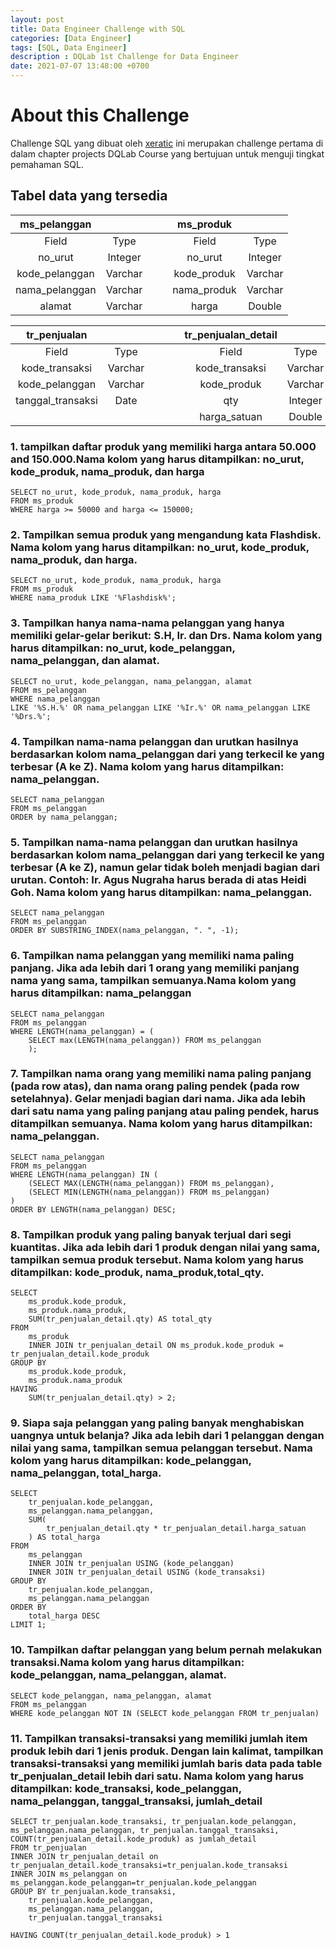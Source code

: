 ```yaml
---
layout: post
title: Data Engineer Challenge with SQL
categories: [Data Engineer]
tags: [SQL, Data Engineer]
description : DQLab 1st Challenge for Data Engineer
date: 2021-07-07 13:48:00 +0700
---
```



# About this Challenge  
Challenge SQL yang dibuat oleh [xeratic](https://www.phi-integration.com/) ini merupakan challenge pertama di dalam chapter projects DQLab Course yang bertujuan untuk menguji tingkat pemahaman SQL.

## Tabel data yang tersedia
|  ms_pelanggan  |         |   |   |  ms_produk  |         |
|:--------------:|:-------:|:-:|:-:|:-----------:|:-------:|
|      Field     |   Type  |   |   |    Field    |   Type  |
| no_urut        | Integer |   |   | no_urut     | Integer |
| kode_pelanggan | Varchar |   |   | kode_produk | Varchar |
| nama_pelanggan | Varchar |   |   | nama_produk | Varchar |
| alamat         | Varchar |   |   | harga       | Double  |



|    tr_penjualan   |         |   |   |   | tr_penjualan_detail |         |
|:-----------------:|:-------:|:-:|:-:|---|:-------------------:|:-------:|
| Field             | Type    |   |   |   |        Field        |   Type  |
| kode_transaksi    | Varchar |   |   |   | kode_transaksi      | Varchar |
| kode_pelanggan    | Varchar |   |   |   | kode_produk         | Varchar |
| tanggal_transaksi | Date    |   |   |   | qty                 | Integer |
|                   |         |   |   |   | harga_satuan        | Double  |

### 1. tampilkan daftar produk yang memiliki harga antara 50.000 and 150.000.Nama kolom yang harus ditampilkan: no_urut, kode_produk, nama_produk, dan harga  
```
SELECT no_urut, kode_produk, nama_produk, harga 
FROM ms_produk
WHERE harga >= 50000 and harga <= 150000;
```
### 2. Tampilkan semua produk yang mengandung kata Flashdisk. Nama kolom yang harus ditampilkan: no_urut, kode_produk, nama_produk, dan harga.

```
SELECT no_urut, kode_produk, nama_produk, harga 
FROM ms_produk 
WHERE nama_produk LIKE '%Flashdisk%';
```
### 3. Tampilkan hanya nama-nama pelanggan yang hanya memiliki gelar-gelar berikut: S.H, Ir. dan Drs. Nama kolom yang harus ditampilkan: no_urut, kode_pelanggan, nama_pelanggan, dan alamat.  
```
SELECT no_urut, kode_pelanggan, nama_pelanggan, alamat 
FROM ms_pelanggan 
WHERE nama_pelanggan 
LIKE '%S.H.%' OR nama_pelanggan LIKE '%Ir.%' OR nama_pelanggan LIKE '%Drs.%';
```
### 4. Tampilkan nama-nama pelanggan dan urutkan hasilnya berdasarkan kolom nama_pelanggan dari yang terkecil ke yang terbesar (A ke Z). Nama kolom yang harus ditampilkan: nama_pelanggan.  
```
SELECT nama_pelanggan 
FROM ms_pelanggan 
ORDER by nama_pelanggan;
```
### 5. Tampilkan nama-nama pelanggan dan urutkan hasilnya berdasarkan kolom nama_pelanggan dari yang terkecil ke yang terbesar (A ke Z), namun gelar tidak boleh menjadi bagian dari urutan. Contoh: Ir. Agus Nugraha harus berada di atas Heidi Goh. Nama kolom yang harus ditampilkan: nama_pelanggan.
```
SELECT nama_pelanggan 
FROM ms_pelanggan 
ORDER BY SUBSTRING_INDEX(nama_pelanggan, ". ", -1);
```
### 6. Tampilkan nama pelanggan yang memiliki nama paling panjang. Jika ada lebih dari 1 orang yang memiliki panjang nama yang sama, tampilkan semuanya.Nama kolom yang harus ditampilkan: nama_pelanggan
```
SELECT nama_pelanggan 
FROM ms_pelanggan 
WHERE LENGTH(nama_pelanggan) = (
    SELECT max(LENGTH(nama_pelanggan)) FROM ms_pelanggan
    );
```
### 7. Tampilkan nama orang yang memiliki nama paling panjang (pada row atas), dan nama orang paling pendek (pada row setelahnya). Gelar menjadi bagian dari nama. Jika ada lebih dari satu nama yang paling panjang atau paling pendek, harus ditampilkan semuanya. Nama kolom yang harus ditampilkan: nama_pelanggan.
```
SELECT nama_pelanggan 
FROM ms_pelanggan 
WHERE LENGTH(nama_pelanggan) IN (
    (SELECT MAX(LENGTH(nama_pelanggan)) FROM ms_pelanggan),
    (SELECT MIN(LENGTH(nama_pelanggan)) FROM ms_pelanggan)
) 
ORDER BY LENGTH(nama_pelanggan) DESC;
```
### 8. Tampilkan produk yang paling banyak terjual dari segi kuantitas. Jika ada lebih dari 1 produk dengan nilai yang sama, tampilkan semua produk tersebut. Nama kolom yang harus ditampilkan: kode_produk, nama_produk,total_qty.
```
SELECT
    ms_produk.kode_produk,
    ms_produk.nama_produk,
    SUM(tr_penjualan_detail.qty) AS total_qty
FROM
    ms_produk
    INNER JOIN tr_penjualan_detail ON ms_produk.kode_produk = tr_penjualan_detail.kode_produk
GROUP BY
    ms_produk.kode_produk,
    ms_produk.nama_produk
HAVING
    SUM(tr_penjualan_detail.qty) > 2;
```
### 9. Siapa saja pelanggan yang paling banyak menghabiskan uangnya untuk belanja? Jika ada lebih dari 1 pelanggan dengan nilai yang sama, tampilkan semua pelanggan tersebut. Nama kolom yang harus ditampilkan: kode_pelanggan, nama_pelanggan, total_harga.
```
SELECT
    tr_penjualan.kode_pelanggan,
    ms_pelanggan.nama_pelanggan,
    SUM(
        tr_penjualan_detail.qty * tr_penjualan_detail.harga_satuan
    ) AS total_harga
FROM
    ms_pelanggan
    INNER JOIN tr_penjualan USING (kode_pelanggan)
    INNER JOIN tr_penjualan_detail USING (kode_transaksi)
GROUP BY
    tr_penjualan.kode_pelanggan,
    ms_pelanggan.nama_pelanggan
ORDER BY
    total_harga DESC 
LIMIT 1;
```
### 10. Tampilkan daftar pelanggan yang belum pernah melakukan transaksi.Nama kolom yang harus ditampilkan: kode_pelanggan, nama_pelanggan, alamat.  
```
SELECT kode_pelanggan, nama_pelanggan, alamat
FROM ms_pelanggan
WHERE kode_pelanggan NOT IN (SELECT kode_pelanggan FROM tr_penjualan)
```
### 11. Tampilkan transaksi-transaksi yang memiliki jumlah item produk lebih dari 1 jenis produk. Dengan lain kalimat, tampilkan transaksi-transaksi yang memiliki jumlah baris data pada table tr_penjualan_detail lebih dari satu. Nama kolom yang harus ditampilkan:  kode_transaksi, kode_pelanggan, nama_pelanggan, tanggal_transaksi, jumlah_detail

```
SELECT tr_penjualan.kode_transaksi, tr_penjualan.kode_pelanggan, ms_pelanggan.nama_pelanggan, tr_penjualan.tanggal_transaksi, COUNT(tr_penjualan_detail.kode_produk) as jumlah_detail	
FROM tr_penjualan 
INNER JOIN tr_penjualan_detail on tr_penjualan_detail.kode_transaksi=tr_penjualan.kode_transaksi
INNER JOIN ms_pelanggan on ms_pelanggan.kode_pelanggan=tr_penjualan.kode_pelanggan
GROUP BY tr_penjualan.kode_transaksi,
    tr_penjualan.kode_pelanggan,
    ms_pelanggan.nama_pelanggan,
    tr_penjualan.tanggal_transaksi

HAVING COUNT(tr_penjualan_detail.kode_produk) > 1
```